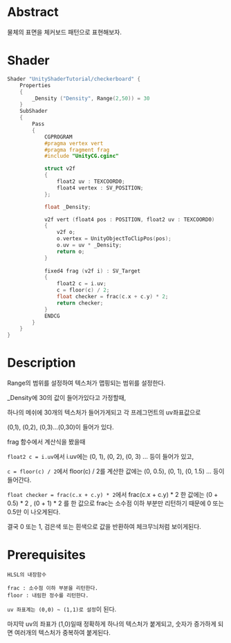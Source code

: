# Abstract

물체의 표면을 체커보드 패턴으로 표현해보자.

# Shader

```c
Shader "UnityShaderTutorial/checkerboard" {
    Properties
    {
        _Density ("Density", Range(2,50)) = 30
    }
    SubShader
    {
        Pass
        {
            CGPROGRAM
            #pragma vertex vert
            #pragma fragment frag
            #include "UnityCG.cginc"

            struct v2f
            {
                float2 uv : TEXCOORD0;
                float4 vertex : SV_POSITION;
            };

            float _Density;

            v2f vert (float4 pos : POSITION, float2 uv : TEXCOORD0)
            {
                v2f o;
                o.vertex = UnityObjectToClipPos(pos);
                o.uv = uv * _Density;
                return o;
            }
            
            fixed4 frag (v2f i) : SV_Target
            {
                float2 c = i.uv;
                c = floor(c) / 2;
                float checker = frac(c.x + c.y) * 2;
                return checker;
            }
            ENDCG
        }
    }
}
```

# Description

Range의 범위를 설정하여 텍스처가 맵핑되는 범위를 설정한다.

_Density에 30의 값이 들어가있다고 가정할때,

하나의 메쉬에 30개의 텍스처가 들어가게되고 각 프레그먼트의 uv좌표값으로

(0,1), (0,2), (0,3)...(0,30)이 들어가 있다.

frag 함수에서 계산식을 봤을때 

`float2 c = i.uv`에서 i.uv에는 (0, 1), (0, 2), (0, 3) ... 등이 들어가 있고,

`c = floor(c) / 2`에서 floor(c) / 2를 계산한 값에는 (0, 0.5), (0, 1), (0, 1.5) ... 등이 들어간다.

`float checker = frac(c.x + c.y) * 2`에서 frac(c.x + c.y) * 2 한 값에는 (0 + 0.5) * 2 , (0 + 1) * 2 를 한 값으로 frac는 소수점 이하 부분만 리턴하기 때문에 0 또는 0.5만 이 나오게된다.

결국 0 또는 1, 검은색 또는 흰색으로 값을 반환하여 체크무늬처럼 보이게된다.

# Prerequisites

`HLSL의 내장함수`

```
frac : 소수점 이하 부분을 리턴한다.
floor : 내림한 정수를 리턴한다. 
```

`uv 좌표계는 (0,0) ~ (1,1)로 설정`이 된다.

마지막 uv의 좌표가 (1,0)일때 정확하게 하나의 텍스처가 붙게되고, 숫자가 증가하게 되면 여러개의 텍스처가 중복하여 붙게된다.